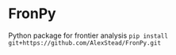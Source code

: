 # FronPy
Python package for frontier analysis
`pip install git+https://github.com/AlexStead/FronPy.git`
